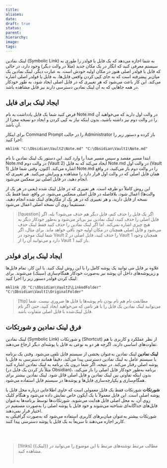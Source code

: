 ```yaml
---
title: 
aliases: 
date: 
draft: true
status: 
parent: 
hierarchy: 
image: 
tags:
---
```

لینک نمادین (Symbolic Link) به شما اجازه می‌دهد که یک فایل یا فولدر را طوری به سیستم معرفی کنید که انگار در یک مکان جدید (مثلاً در والت دیگر) وجود دارد، در حالی که فایل یا فولدر اصلی هنوز در مکان اولیه خودش است. به عبارت دیگر، لینک نمادین یک میان‌بر پیشرفته است که به جای کپی کردن واقعی فایل‌ها، به فایل یا فولدر اصلی اشاره می‌کند. این کار باعث می‌شود که هر تغییری که در فایل اصلی ایجاد شود، به طور خودکار در همه جاهایی که به آن لینک نمادین دسترسی دارند نیز قابل مشاهده باشد.

## ایجاد لینک برای فایل
فرض کنید شما یک فایل یادداشت به نام Note.md در والت اول دارید که می‌خواهید آن را در والت دوم نیز داشته باشید، بدون اینکه نیاز به کپی کردن و ایجاد دو نسخه مجزا از آن باشد.

 برای اینکار Command Prompt را در حالت Administrator باز کرده و دستور زیر را اجرا کنید:
```
mklink "C:\Obsidian\Vault2\Note.md" "C:\Obsidian\Vault1\Note.md"
```

ابتدا مسیر مقصد و سپس مسیر مبدأ را وارد کنید. 
این دستور یک لینک نمادین با نام Note.md در والت دوم (Vault 2) ایجاد می‌کند که به فایل Note.md در والت اول (Vault 1) اشاره می‌کند. اکنون، وقتی شما فایل Note.md را در والت دوم باز می‌کنید، در واقع همان فایل اصلی که در والت اول قرار دارد را مشاهده و ویرایش می‌کنید. هر تغییری که انجام دهید، در فایل اصلی نیز منعکس می‌شود. 

این روش کاملاً دو طرفه است. هر تغییری که در فایل لینک شده (یعنی در هر یک از والت‌ها) اعمال شود، بلافاصله در فایل اصلی منعکس می‌شود. در واقع، شما فقط یک نسخه از فایل دارید، و هر تغییری که در هر یک از مکان‌های لینک شده انجام دهید، مستقیماً روی آن نسخه اصلی اعمال می‌شود.


> [!question] اگر یک فایل را حذف کنم، فایل دیگر هم حذف می‌شود؟
> بله، اگر فایل اصلی را حذف کنید، لینک نمادین نیز بی‌اثر می‌شود و به‌طور خودکار دیگر به هیچ چیزی اشاره نمی‌کند. اما اگر لینک نمادین را حذف کنید فقط لینک حذف می‌شود و فایل اصلی همچنان در مکان اولیه خود باقی خواهد ماند. برای مثال، اگر شما لینک موجود در Vault 2 را حذف کنید، فایل اصلی در Vault 1 همچنان وجود دارد و می‌توانید آن را از Vault 1 باز کنید.


## ایجاد لینک برای فولدر
علاوه بر فایل می توانید یک پوشه کامل را با این روش لینک کنید.  با این کار، تمام فایل‌ها و زیرپوشه‌های داخل آن پوشه نیز به‌صورت خودکار همگام‌سازی (سینک) می‌شوند. 
برای لینک کردن فولدر دستور زیر را اجرا کنید:
```
mklink /D "C:\Obsidian\Vault2\LinkedFolder" "C:\Obsidian\Vault1\OriginalFolder"
```

> [!tip] مطابقت نام
> هم نام بودن نام پوشه‌ها یا فایل ها ضروری نیست. شما می‌توانید لینک نمادین یک فایل را با هر نامی که می‌خواهید ایجاد کنید، حتی اگر نام فایل لینک‌شده با فایل اصلی متفاوت باشد.



## فرق لینک نمادین و شورتکات
لینک نمادین (Symbolic Link) و شورتکات (Shortcut) از نظر عملکرد و کاربری با هم تفاوت‌های اساسی دارند، اگرچه هر دو به نوعی به فایل یا پوشه‌ای دیگر ارجاع می‌دهند.

**لینک نمادین**
لینک نمادین به‌عنوان بخشی از سیستم فایل تلقی می‌شود. وقتی یک برنامه یا سیستم عامل به لینک نمادین دسترسی پیدا می‌کند، دقیقاً همانند دسترسی به فایل یا پوشه اصلی رفتار می‌کند. در نتیجه، اگر شما درون یک برنامه به لینک نمادین اشاره کنید (مثلاً باز کردن یک فایل در Obsidian)، برنامه به‌طور خودکار فایل اصلی را باز می‌کند، بدون اینکه تفاوتی بین لینک نمادین و فایل اصلی قائل شود. لینک نمادین بیشتر برای همگام‌سازی و یکپارچه‌سازی فایل‌ها و پوشه‌ها در سیستم فایل استفاده می‌شود. 

**شورتکات**
شورتکات فقط یک فایل معمولی است که حاوی اطلاعاتی درباره محل فایل یا پوشه اصلی است. این فایل معمولاً با یک آیکون خاص نمایش داده می‌شود و هنگام کلیک روی آن، به محل اصلی فایل هدایت می‌شوید. شورتکات‌ها توسط برنامه‌ها به‌عنوان فایل‌های جداگانه‌ای شناخته می‌شوند و خود فایل یا پوشه اصلی را به‌صورت مستقیم در اختیار قرار نمی‌دهند.  
شورتکات بیشتر به‌عنوان میان‌برهای کاربری استفاده می‌شود که به‌صورت گرافیکی به کاربر اجازه می‌دهند تا سریعاً به یک فایل یا پوشه دسترسی پیدا کنند.










<br/><br/>

> [!links] مطالب مرتبط
> نوشته‌های مرتبط با این موضوع را می‌توانید در {{لینک}} مشاهده کنید.
> 
> <br/>
